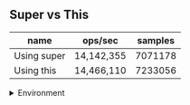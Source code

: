 ## Super vs This

|name|ops/sec|samples|
|-|-|-|
|Using super|14,142,355|7071178|
|Using this|14,466,110|7233056|


<details>
<summary>Environment</summary>

* __Machine:__ linux x64 | 4 vCPUs | 7.6GB Mem
* __Run:__ Mon Sep 02 2024 19:39:09 GMT+0000 (Coordinated Universal Time)
</details>

<!--
{"environment":{"platform":"linux","arch":"x64","cpus":4,"totalMemory":7.588970184326172},"benchmarks":[{"name":"Using super","opsSec":14142355.51915795,"samples":7071178},{"name":"Using this","opsSec":14466110.32179633,"samples":7233056}]}-->
